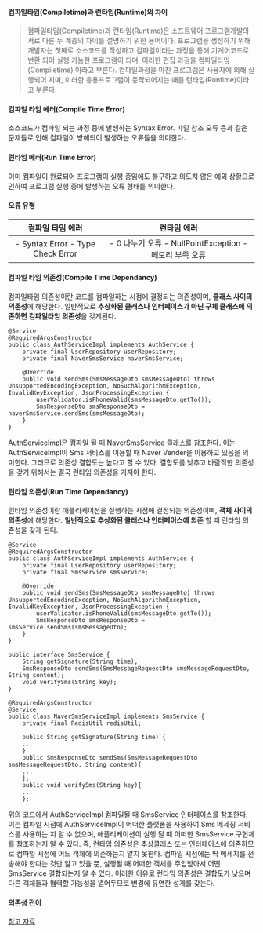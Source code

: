 #### 컴파일타임(Compiletime)과 런타임(Runtime)의 차이

> 컴파일타임(Compiletime)과 런타임(Runtime)은 소프트웨어 프로그램개발의 서로 다른 두 계층의 차이를 설명하기 위한 용어이다. 프로그램을 생성하기 위해 개발자는 첫째로 소스코드를 작성하고 컴파일이라는 과정을 통해 기계어코드로 변환 되어 실행 가능한 프로그램이 되며, 이러한 편집 과정을 컴파일타임(Compiletime) 이라고 부른다. 컴파일과정을 마친 프로그램은 사용자에 의해 실행되어 지며, 이러한 응용프로그램이 동작되어지는 때를 런타임(Runtime)이라고 부른다.

#### 컴파일 타임 에러(Compile Time Error)

소스코드가 컴파일 되는 과정 중에 발생하는 Syntax Error. 파일 참조 오류 등과 같은 문제들로 인해 컴파일이 방해되어 발생하는 오류들을 의미한다.

#### 런타임 에러(Run Time Error)

이미 컴파일이 완료되어 프로그램이 실행 중임에도 불구하고 의도치 않은 예외 상황으로 인하여 프로그램 실행 중에 발생하는 오류 형태를 의미한다.

#### 오류 유형

| 컴파일 타임 에러 | 런타임 에러 |
| :--: | :--: |
| \- Syntax Error   \- Type Check Error | \- 0 나누기 오류   \- NullPointException   \- 메모리 부족 오류 |

#### 컴파일 타임 의존성(Compile Time Dependancy)

컴파일타임 의존성이란 코드를 컴파일하는 시점에 결정되는 의존성이며, **클래스 사이의 의존성**에 해당한다. 일반적으로 **추상화된 클래스나 인터페이스가 아닌 구체 클래스에 의존하면 컴파일타임 의존성**을 갖게된다.

```
@Service
@RequiredArgsConstructor
public class AuthServiceImpl implements AuthService {
    private final UserRepository userRepository;
    private final NaverSmsService naverSmsService;

    @Override
    public void sendSms(SmsMessageDto smsMessageDto) throws UnsupportedEncodingException, NoSuchAlgorithmException, InvalidKeyException, JsonProcessingException {
        userValidator.isPhoneValid(smsMessageDto.getTo());
        SmsResponseDto smsResponseDto = naverSmsService.sendSms(smsMessageDto);
    }
}
```

AuthServiceImpl은 컴파일 될 때 NaverSmsService 클래스를 참조한다. 이는 AuthServiceImpl이 Sms 서비스를 이용할 때 Naver Vender을 이용하고 있음을 의미한다. 그러므로 의존성 결합도는 높다고 할 수 있다. 결합도를 낮추고 바람직한 의존성을 갖기 위해서는 결국 런타임 의존성을 가져야 한다.

#### 런타임 의존성(Run Time Dependancy)

런타임 의존성이란 애플리케이션을 실행하는 시점에 결정되는 의존성이며, **객체 사이의 의존성**에 해당한다. **일반적으로 추상화된 클래스나 인터페이스에 의존** 할 때 런타임 의존성을 갖게 된다.

```
@Service
@RequiredArgsConstructor
public class AuthServiceImpl implements AuthService {
    private final UserRepository userRepository;
    private final SmsService smsService;

    @Override
    public void sendSms(SmsMessageDto smsMessageDto) throws UnsupportedEncodingException, NoSuchAlgorithmException, InvalidKeyException, JsonProcessingException {
        userValidator.isPhoneValid(smsMessageDto.getTo());
        SmsResponseDto smsResponseDto = smsService.sendSms(smsMessageDto);
    }
}
```
```
public interface SmsService {
    String getSignature(String time);
    SmsResponseDto sendSms(SmsMessageRequestDto smsMessageRequestDto, String content); 
    void verifySms(String key);
}
```
```
@RequiredArgsConstructor
@Service
public class NaverSmsServiceImpl implements SmsService {
    private final RedisUtil redisUtil;

    public String getSignature(String time) {
    ...
    }
    public SmsResponseDto sendSms(SmsMessageRequestDto smsMessageRequestDto, String content){
    ...
    }; 
    public void verifySms(String key){
    ...
    };
```
위의 코드에서 AuthServiceImpl 컴파일될 때 SmsService 인터페이스를 참조한다. 이는 컴파일 시점에 AuthServiceImpl이 어떠한 플랫폼을 사용하여 Sms 메세징 서비스를 사용하는 지 알 수 없으며, 애플리케이션이 실행 될 때 어떠한 SmsService 구현체를 참조하는지 알 수 있다.
즉, 런타임 의존성은 추상클래스 또는 인터페이스에 의존하므로 컴파일 시점에 어느 객체에 의존하는지 알지 못한다. 컴파일 시점에는 딱 메세지를 전송해야 한다는 것만 알고 있을 뿐, 실행될 때 어떠한 객체를 주입받아서 어떤 SmsService 결합되는지 알 수 있다. 이러한 이유로 런타임 의존성은 결합도가 낮으며 다른 객체들과 협력할 가능성을 열어두므로 변경에 유연한 설계를 갖는다.



#### 의존성 전이


[참고 자료](https://mangkyu.tistory.com/226)
